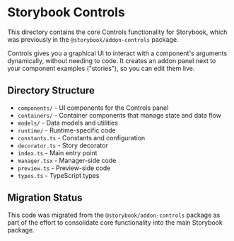 # Storybook Controls

This directory contains the core Controls functionality for Storybook, which was previously in the `@storybook/addon-controls` package.

Controls gives you a graphical UI to interact with a component's arguments dynamically, without needing to code. It creates an addon panel next to your component examples ("stories"), so you can edit them live.

## Directory Structure

- `components/` - UI components for the Controls panel
- `containers/` - Container components that manage state and data flow
- `models/` - Data models and utilities
- `runtime/` - Runtime-specific code
- `constants.ts` - Constants and configuration
- `decorator.ts` - Story decorator
- `index.ts` - Main entry point
- `manager.tsx` - Manager-side code
- `preview.ts` - Preview-side code
- `types.ts` - TypeScript types

## Migration Status

This code was migrated from the `@storybook/addon-controls` package as part of the effort to consolidate core functionality into the main Storybook package.
